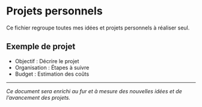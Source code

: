 # Projets personnels

Ce fichier regroupe toutes mes idées et projets personnels à réaliser seul.

## Exemple de projet

- Objectif : Décrire le projet
- Organisation : Étapes à suivre
- Budget : Estimation des coûts

---
*Ce document sera enrichi au fur et à mesure des nouvelles idées et de l’avancement des projets.*
